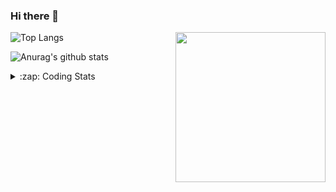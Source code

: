 ### Hi there 👋

<!--
**tao8687/tao8687** is a ✨ _special_ ✨ repository because its `README.md` (this file) appears on your GitHub profile.

Here are some ideas to get you started:

- 🔭 I’m currently working on ...
- 🌱 I’m currently learning ...
- 👯 I’m looking to collaborate on ...
- 🤔 I’m looking for help with ...
- 💬 Ask me about ...
- 📫 How to reach me: ...
- 😄 Pronouns: ...
- ⚡ Fun fact: ...
-->

<img align='right' src="https://media.giphy.com/media/M9gbBd9nbDrOTu1Mqx/giphy.gif" width="240">

  
![Top Langs](https://github-readme-stats.vercel.app/api/top-langs/?username=tao8687&layout=compact&title_color=23238E&text_color=A67D3D)

![Anurag's github stats](https://github-readme-stats.vercel.app/api?username=tao8687&show_icons=true&&text_color=A67D3D&title_color=23238E&show_icons=false&count_private=true&hide=stars)

<details>
  <summary>:zap: Coding Stats</summary>
  <br>
    
<!--START_SECTION:waka-->

```txt
From: 16 February 2025 - To: 23 February 2025

YAML        1 hr 33 mins    █████████░░░░░░░░░░░░░░░░   36.10 %
Other       45 mins         ████▒░░░░░░░░░░░░░░░░░░░░   17.59 %
C++         43 mins         ████▒░░░░░░░░░░░░░░░░░░░░   16.89 %
Python      36 mins         ███▓░░░░░░░░░░░░░░░░░░░░░   14.23 %
CMake       24 mins         ██▒░░░░░░░░░░░░░░░░░░░░░░   09.39 %
```

<!--END_SECTION:waka-->
</details>
